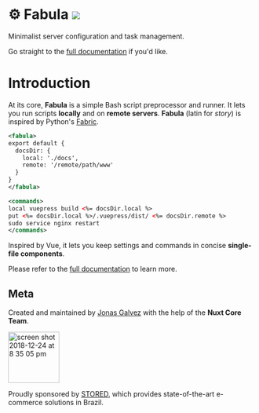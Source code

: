 <p align="center">
  <h1>⚙ Fabula 
  <a href="http://npmjs.com/package/fabula"><img src="https://badge.fury.io/js/fabula.svg?0.0.8"></a></h1>
  <span>Minimalist server configuration and task management.</span>
</p>

Go straight to the [full documentation][docs] if you'd like.

# Introduction

At its core, **Fabula** is a simple Bash script preprocessor and runner. It lets
you run scripts **locally** and on **remote servers**. **Fabula** (latin for 
_story_) is inspired by Python's [Fabric][f].

[f]: https://www.fabfile.org/

```xml
<fabula>
export default {
  docsDir: {
    local: './docs',
    remote: '/remote/path/www' 
  }
}
</fabula>

<commands>
local vuepress build <%= docsDir.local %>
put <%= docsDir.local %>/.vuepress/dist/ <%= docsDir.remote %>
sudo service nginx restart
</commands>
```

Inspired by Vue, it lets you keep settings and commands in concise **single-file components**.

Please refer to the [full documentation][docs] to learn more.

[docs]: https://nuxt.github.io/fabula/

## Meta

Created and maintained by [Jonas Galvez][jg] with the help of the **Nuxt Core Team**.

<img width="104" alt="screen shot 2018-12-24 at 8 35 05 pm" src="https://user-images.githubusercontent.com/12291/50407303-987b3180-07bb-11e9-80b8-9609f99023dc.png">

Proudly sponsored by [STORED][stored], which provides state-of-the-art e-commerce solutions in Brazil.

[jg]: http://hire.jonasgalvez.com.br
[stored]: http://stored.com.br
